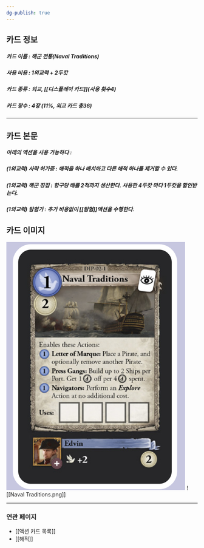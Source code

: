 ```yaml
---
dg-publish: true
---
```

## 카드 정보
##### 카드 이름 : 해군 전통(Naval Traditions)
##### 사용 비용 : 1외교력 + 2두캇
##### 카드 종류 : 외교, [[디스플레이 카드]](사용 횟수4)
##### 카드 장수 : 4장 (11%, 외교 카드 총36)
---
## 카드 본문
##### 아래의 액션을 사용 가능하다 : 
##### (1외교력) 사략 허가증 : 해적을 하나 배치하고 다른 해적 하나를 제거할 수 있다.
##### (1외교력) 해군 징집 : 항구당 배를 2척까지 생산한다. 사용한 4두캇 마다 1두캇을 할인받는다.
##### (1외교력) 탐험가 : 추가 비용없이 [[탐험]]액션을 수행한다.
## 카드 이미지
<img src="\Assets\Naval Traditions.png"/>
![[Naval Traditions.png]]

--- 
### 연관 페이지
- [[액션 카드 목록]]
- [[해적]]
